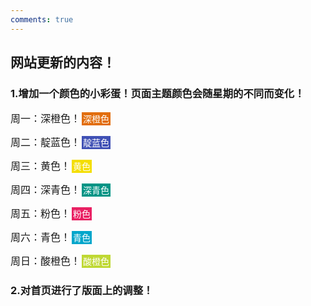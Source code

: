 ```yaml
---
comments: true
---
```


## 网站更新的内容！

### 1.增加一个颜色的小彩蛋！页面主题颜色会随星期的不同而变化！

<font size=3>周一：深橙色！</font><span style="background-color:#E26E0E;padding:2px;margin:2px;color:white;">深橙色</span>

<font size=3>周二：靛蓝色！</font><span style="background-color:#4051b5;padding:2px;margin:2px;color:white;">靛蓝色</span>

<font size=3>周三：黄色！</font><span style="background-color:#F4DE00;padding:2px;margin:2px;color:white;">黄色</span>

<font size=3>周四：深青色！</font><span style="background-color:#009485;padding:2px;margin:2px;color:white;">深青色</span>

<font size=3>周五：粉色！</font><span style="background-color:#e92063;padding:2px;margin:2px;color:white;">粉色</span>

<font size=3>周六：青色！</font><span style="background-color:#00A6CB;padding:2px;margin:2px;color:white;">青色</span>

<font size=3>周日：酸橙色！</font><span style="background-color:#BFD833;padding:2px;margin:2px;color:white;">酸橙色</span>

### 2.对首页进行了版面上的调整！